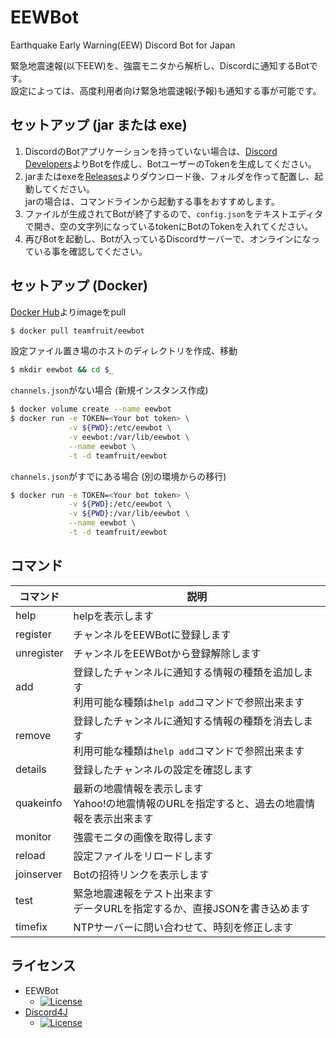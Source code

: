 # EEWBot
Earthquake Early Warning(EEW) Discord Bot for Japan

緊急地震速報(以下EEW)を、強震モニタから解析し、Discordに通知するBotです。  
設定によっては、高度利用者向け緊急地震速報(予報)も通知する事が可能です。

## セットアップ (jar または exe)
1. DiscordのBotアプリケーションを持っていない場合は、[Discord Developers](https://discordapp.com/developers/applications/me)よりBotを作成し、BotユーザーのTokenを生成してください。  
1. jarまたはexeを[Releases](https://github.com/Team-Fruit/EEWBot/releases/latest)よりダウンロード後、フォルダを作って配置し、起動してください。  
jarの場合は、コマンドラインから起動する事をおすすめします。
1. ファイルが生成されてBotが終了するので、`config.json`をテキストエディタで開き、空の文字列になっているtokenにBotのTokenを入れてください。
1. 再びBotを起動し、Botが入っているDiscordサーバーで、オンラインになっている事を確認してください。

## セットアップ (Docker)
[Docker Hub](https://hub.docker.com/r/teamfruit/eewbot)よりimageをpull
```sh
$ docker pull teamfruit/eewbot
```
設定ファイル置き場のホストのディレクトリを作成、移動
```sh
$ mkdir eewbot && cd $_
```
`channels.json`がない場合 (新規インスタンス作成)
```sh
$ docker volume create --name eewbot
$ docker run -e TOKEN=<Your bot token> \
             -v ${PWD}:/etc/eewbot \
             -v eewbot:/var/lib/eewbot \
             --name eewbot \
             -t -d teamfruit/eewbot
```
`channels.json`がすでにある場合 (別の環境からの移行)
```sh
$ docker run -e TOKEN=<Your bot token> \
             -v ${PWD}:/etc/eewbot \
             -v ${PWD}:/var/lib/eewbot \
             --name eewbot \
             -t -d teamfruit/eewbot
```

## コマンド
|コマンド|説明|
|---|---|
|help|helpを表示します|
|register|チャンネルをEEWBotに登録します|
|unregister|チャンネルをEEWBotから登録解除します|
|add|登録したチャンネルに通知する情報の種類を追加します<br>利用可能な種類は`help add`コマンドで参照出来ます|
|remove|登録したチャンネルに通知する情報の種類を消去します<br>利用可能な種類は`help add`コマンドで参照出来ます|
|details|登録したチャンネルの設定を確認します|
|quakeinfo|最新の地震情報を表示します<br>Yahoo!の地震情報のURLを指定すると、過去の地震情報を表示出来ます|
|monitor|強震モニタの画像を取得します|
|reload|設定ファイルをリロードします|
|joinserver|Botの招待リンクを表示します|
|test|緊急地震速報をテスト出来ます<br>データURLを指定するか、直接JSONを書き込めます|
|timefix|NTPサーバーに問い合わせて、時刻を修正します|

## ライセンス
- EEWBot
  - [![License](https://img.shields.io/badge/license-MIT-blue.svg?style=flat)](https://github.com/Team-Fruit/EEWBot/blob/master/LICENSE.md)
- [Discord4J](https://github.com/austinv11/Discord4J)
  - [![License](https://img.shields.io/badge/License-LGPLv3-blue.svg?style=flat)](https://github.com/austinv11/Discord4J/blob/master/LICENSE.txt)
